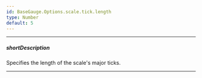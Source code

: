 ```yaml
---
id: BaseGauge.Options.scale.tick.length
type: Number
default: 5
---
```

---
##### shortDescription
Specifies the length of the scale's major ticks.

---
